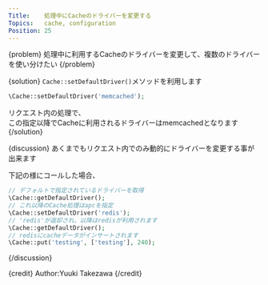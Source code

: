 ```yaml
---
Title:    処理中にCacheのドライバーを変更する
Topics:   cache, configuration
Position: 25
---
```


{problem}
処理中に利用するCacheのドライバーを変更して、複数のドライバーを使い分けたい
{/problem}

{solution}
`Cache::setDefaultDriver()`メソッドを利用します

```php
\Cache::setDefaultDriver('memcached');
```

リクエスト内の処理で、  
この指定以降でCacheに利用されるドライバーはmemcachedとなります
{/solution}

{discussion}
あくまでもリクエスト内でのみ動的にドライバーを変更する事が出来ます

下記の様にコールした場合、

```php
// デフォルトで指定されているドライバーを取得
\Cache::getDefaultDriver();
// これ以降のCache処理はapcを指定
\Cache::setDefaultDriver('redis');
// 'redis'が返却され、以降はredisが利用されます
\Cache::getDefaultDriver();
// redisにcacheデータがインサートされます
\Cache::put('testing', ['testing'], 240);
```

{/discussion}

{credit}
Author:Yuuki Takezawa
{/credit}
